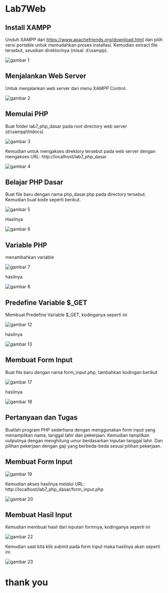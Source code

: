 # Lab7Web
## Install XAMPP
Unduh XAMPP dari https://www.apachefriends.org/download.html dan pilih versi 
portable untuk memudahkan proses installasi. Kemudian extract file tersebut, seusikan 
direktorinya (misal: d:\xampp). 

![gambar 1](screenshot/Screenshot%20(1).png)


## Menjalankan Web Server
Untuk menjalankan web server dari menu XAMPP Control.

![gambar 2](screenshot/Screenshot%20(2).png)



## Memulai PHP
Buat folder lab7_php_dasar pada root directory web server (d:\xampp\htdocs)

![gambar 3](screenshot/Screenshot%20(3).png)

Kemudian untuk mengakses direktory tersebut pada web server dengan mengakses URL: 
http://localhost/lab7_php_dasar

![gambar 4](screenshot/Screenshot%20(4).png)

## Belajar PHP Dasar
Buat file baru dengan nama php_dasar.php pada directory tersebut. Kemudian buat 
kode seperti berikut.

![gambar 5](screenshot/Screenshot%20(5).png)

Hasilnya

![gambar 6](screenshot/Screenshot%20(6).png)

## Variable PHP
menambahkan variable

![gambar 7](screenshot/Screenshot%20(7).png)

hasilnya

![gambar 8](screenshot/Screenshot%20(8).png)

## Predefine Variable $_GET
Membuat Predefine Variable $_GET, kodinganya seperti ini

![gambar 12](screenshot/Screenshot%20(12).png)


hasilnya

![gambar 13](screenshot/Screenshot%20(13).png)


## Membuat Form Input
Buat file baru dengan nama form_input.php, tambahkan kodingan berikut

![gambar 17](screenshot/Screenshot%20(17).png)


hasilnya

![gambar 18](screenshot/Screenshot%20(18).png)
## Pertanyaan dan Tugas
Buatlah program PHP sederhana dengan menggunakan form input yang menampilkan nama, tanggal lahir dan pekerjaan. Kemudian tampilkan outputnya dengan menghitung umur berdasarkan inputan tanggal lahir. Dan pilihan pekerjaan dengan gaji yang berbeda-beda sesuai pilihan pekerjaan.

## Membuat Form Input

![gambar 19](screenshot/Screenshot%20(19).png)

Kemudian akses hasilnya melalui URL: http://localhost/lab7_php_dasar/form_input.php

![gambar 20](screenshot/Screenshot%20(20).png)

## Membuat Hasil Input
Kemudian membuat hasil dari inputan formnya, kodinganya seperti ini

![gambar 22](screenshot/Screenshot%20(22).png)

Kemudian saat kita klik submit pada form input maka hasilnya akan seperti ini


![gambar 23](screenshot/Screenshot%20(23).png)


# thank you









